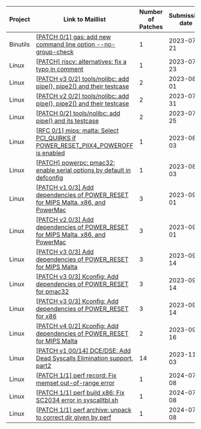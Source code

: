 | Project  | Link to Maillist                                             | Number of Patches | Submission date | Status       |
| -------- | ------------------------------------------------------------ | ----------------- | --------------- | ------------ |
| Binutils | [[PATCH 0/1\] gas: add new command line option --no-group-check ](https://sourceware.org/pipermail/binutils/2023-July/128506.html) | 1                 | 2023-07-21      | Rejected     |
| Linux    | [[PATCH\] riscv: alternatives: fix a typo in comment](https://lore.kernel.org/all/20230723165155.4896-1-tanyuan@tinylab.org/) | 1                 | 2023-07-23      | Merged       |
| Linux    | [[PATCH v3 0/2\] tools/nolibc: add pipe(), pipe2() and their testcase](https://lore.kernel.org/all/cover.1690903601.git.tanyuan@tinylab.org) | 2                 | 2023-08-01      | Merged       |
| Linux    | [[PATCH v2 0/2\] tools/nolibc: add pipe(), pipe2() and their testcase](https://lore.kernel.org/all/cover.1690733545.git.tanyuan@tinylab.org/) | 2                 | 2023-07-31      | v3 sent      |
| Linux    | [[PATCH 0/2\] tools/nolibc: add pipe() and its testcase](https://lore.kernel.org/all/cover.1690307717.git.tanyuan@tinylab.org/) | 2                 | 2023-07-25      | v2 Sent      |
| Linux    | [[RFC 0/1\] mips: malta: Select PCI_QUIRKS if POWER_RESET_PIIX4_POWEROFF is enabled](https://lore.kernel.org/lkml/cover.1690968173.git.tanyuan@tinylab.org/) | 1                 | 2023-08-03      | Under Review |
| Linux    | [[PATCH\] powerpc: pmac32: enable serial options by default in defconfig](https://lore.kernel.org/lkml/bb7b5f9958b3e3a20f6573ff7ce7c5dc566e7e32.1690982937.git.tanyuan@tinylab.org/) | 1                 | 2023-08-03      | Merged       |
| Linux    | [[PATCH v1 0/3\] Add dependencies of POWER_RESET for MIPS Malta, x86, and PowerMac](https://lore.kernel.org/lkml/20230831201727.3177853-1-tanyuan@tinylab.org/) | 3                 | 2023-09-01      | v2 Sent      |
| Linux    | [[PATCH v2 0/3\] Add dependencies of POWER_RESET for MIPS Malta, x86, and PowerMac](https://lore.kernel.org/lkml/cover.1693535514.git.tanyuan@tinylab.org/) | 3                 | 2023-09-01      | v3 Sent      |
| Linux    | [[PATCH v3 0/3\] Add dependencies of POWER_RESET for MIPS Malta](https://lore.kernel.org/all/cover.1694680448.git.tanyuan@tinylab.org/) | 3                 | 2023-09-14      | v4 Sent      |
| Linux    | [[PATCH v3 0/3\] Kconfig: Add dependencies of POWER_RESET for pmac32](https://lore.kernel.org/all/cover.1694685860.git.tanyuan@tinylab.org/) | 3                 | 2023-09-14      | Merged       |
| Linux    | [[PATCH v3 0/3\] Kconfig: Add dependencies of POWER_RESET for x86](https://lore.kernel.org/all/cover.1694687048.git.tanyuan@tinylab.org/) | 3                 | 2023-09-14      | Under Review |
| Linux    | [[PATCH v4 0/2\] Kconfig: Add dependencies of POWER_RESET for MIPS Malta](https://lore.kernel.org/all/cover.1694865711.git.tanyuan@tinylab.org/) | 2                 | 2023-09-16      | Under Review |
| Linux    | [[PATCH v1 00/14\] DCE/DSE: Add Dead Syscalls Elimination support, part2](https://lore.kernel.org/all/cover.1699025537.git.tanyuan@tinylab.org/) | 14                | 2023-11-03      | Under Review |
| Linux    | [[PATCH 1/1\] perf record: Fix memset out-of-range error](https://lore.kernel.org/lkml/11e12f171b846577cac698cd3999db3d7f6c4d03.1720372317.git.royenheart@gmail.com/) | 1                 | 2024-07-08      | Merged       |
| Linux    | [[PATCH 1/1\] perf build x86: Fix SC2034 error in syscalltbl.sh](https://lore.kernel.org/lkml/2143cab4cd8468c88860f4e5e382d0e6b4d89ac9.1720372178.git.royenheart@gmail.com/) | 1                 | 2024-07-08      | Merged       |
| Linux    | [[PATCH 1/1\] perf archive: unpack to correct dir given by perf](https://lore.kernel.org/lkml/18fa10628f1e037753244b438b2a08b20d611135.1720372219.git.royenheart@gmail.com/) | 1                 | 2024-07-08      | Under Review |
